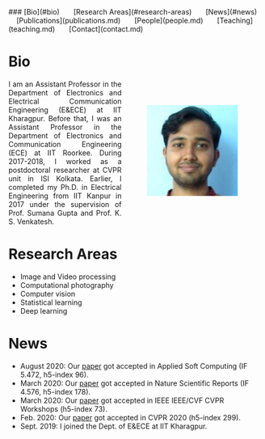 <head>
  <title>HTML Elements Reference</title>
</head>
### [Bio](#bio) &nbsp; &nbsp; &nbsp; [Research Areas](#research-areas) &nbsp; &nbsp; &nbsp; [News](#news) &nbsp; &nbsp; &nbsp; [Publications](publications.md) &nbsp; &nbsp; &nbsp; [People](people.md) &nbsp; &nbsp; &nbsp; [Teaching](teaching.md) &nbsp; &nbsp; &nbsp; [Contact](contact.md)

# Bio
<img src="saumikfec_0.jpg" alt="Saumik Bhattacharya" width="180" height="180" align="right" HSPACE="50" VSPACE="50" />
<p align = "justify"> I am an Assistant Professor in the Department of Electronics and Electrical Communication Engineering (E&ECE) at IIT Kharagpur. Before that, I was an Assistant Professor in the Department of Electronics and Communication Engineering (ECE) at IIT Roorkee. During 2017-2018, I worked as a postdoctoral researcher at CVPR unit in ISI Kolkata. Earlier, I completed my Ph.D. in Electrical Engineering from IIT Kanpur in 2017 under the supervision of Prof. Sumana Gupta and Prof. K. S. Venkatesh. </p>
 

# Research Areas
* Image and Video processing
* Computational photography
* Computer vision
* Statistical learning
* Deep learning

# News
* August 2020: Our [paper](https://www.nature.com/articles/s41598-020-67895-6) got accepted in Applied Soft Computing (IF 5.472, h5-index 96).
* March 2020:  Our [paper](https://www.nature.com/articles/s41598-020-67895-6) got accepted in Nature Scientific Reports (IF 4.576, h5-index 178).
* March 2020:  Our [paper](https://openaccess.thecvf.com/content_CVPRW_2020/papers/w31/Deora_Structure_Preserving_Compressive_Sensing_MRI_Reconstruction_Using_Generative_Adversarial_Networks_CVPRW_2020_paper.pdf) got accepted in IEEE IEEE/CVF CVPR Workshops (h5-index 73).
* Feb. 2020:   Our [paper](https://arxiv.org/abs/1903.01192) got accepted in CVPR 2020 (h5-index 299).
* Sept. 2019:  I joined the Dept. of E&ECE at IIT Kharagpur.
